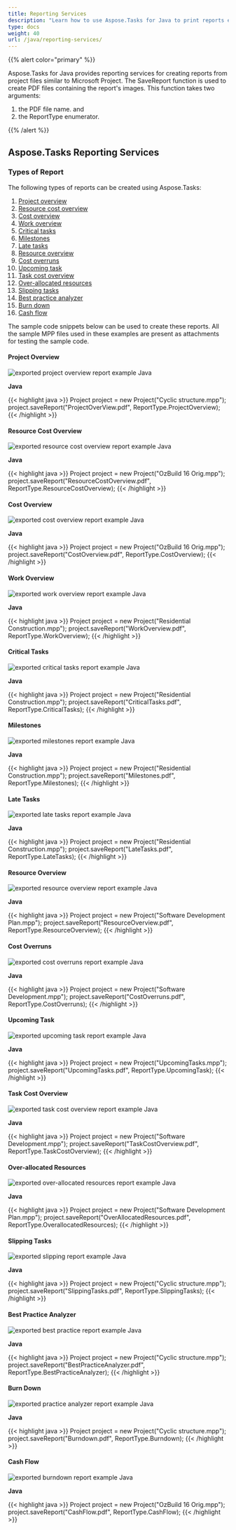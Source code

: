 ```yaml
---
title: Reporting Services
description: "Learn how to use Aspose.Tasks for Java to print reports exported from Microsoft Project (MPP/XML) files."
type: docs
weight: 40
url: /java/reporting-services/
---
```


{{% alert color="primary" %}} 

Aspose.Tasks for Java provides reporting services for creating reports from project files similar to Microsoft Project. The SaveReport function is used to create PDF files containing the report's images. This function takes two arguments:

1. the PDF file name. and
2. the ReportType enumerator.

{{% /alert %}}

## **Aspose.Tasks Reporting Services**

### **Types of Report**
The following types of reports can be created using Aspose.Tasks:

1. [Project overview](/tasks/java/reporting-services/)
2. [Resource cost overview](/tasks/java/reporting-services/)
3. [Cost overview](/tasks/java/reporting-services/)
4. [Work overview](/tasks/java/reporting-services/)
5. [Critical tasks](/tasks/java/reporting-services/)
6. [Milestones](/tasks/java/reporting-services/)
7. [Late tasks](/tasks/java/reporting-services/)
8. [Resource overview](/tasks/java/reporting-services/)
9. [Cost overruns](/tasks/java/reporting-services/)
10. [Upcoming task](/tasks/java/reporting-services/)
11. [Task cost overview](/tasks/java/reporting-services/)
12. [Over-allocated resources](/tasks/java/reporting-services/)
13. [Slipping tasks](/tasks/java/reporting-services/)
14. [Best practice analyzer](/tasks/java/reporting-services/)
15. [Burn down](/tasks/java/reporting-services/)
16. [Cash flow](/tasks/java/reporting-services/)

The sample code snippets below can be used to create these reports. All the sample MPP files used in these examples are present as attachments for testing the sample code.
#### **Project Overview**
![exported project overview report example Java](reporting-services_1.png)

**Java**

{{< highlight java >}}
Project project = new Project("Cyclic structure.mpp");
project.saveReport("ProjectOverView.pdf", ReportType.ProjectOverview);
{{< /highlight >}}

#### **Resource Cost Overview**
![exported resource cost overview report example Java](reporting-services_2.png)

**Java**

{{< highlight java >}}
Project project = new Project("OzBuild 16 Orig.mpp");
project.saveReport("ResourceCostOverview.pdf", ReportType.ResourceCostOverview);
{{< /highlight >}}

#### **Cost Overview**
![exported cost overview report example Java](reporting-services_3.png)

**Java**

{{< highlight java >}}
Project project = new Project("OzBuild 16 Orig.mpp");
project.saveReport("CostOverview.pdf", ReportType.CostOverview);
{{< /highlight >}}

#### **Work Overview**
![exported work overview report example Java](reporting-services_4.png)

**Java**

{{< highlight java >}}
Project project = new Project("Residential Construction.mpp");
project.saveReport("WorkOverview.pdf", ReportType.WorkOverview);
{{< /highlight >}}

#### **Critical Tasks**

![exported critical tasks report example Java](reporting-services_5.png)

**Java**

{{< highlight java >}}
Project project = new Project("Residential Construction.mpp");
project.saveReport("CriticalTasks.pdf", ReportType.CriticalTasks);
{{< /highlight >}}

#### **Milestones**

![exported milestones report example Java](reporting-services_6.png)

**Java**

{{< highlight java >}}
Project project = new Project("Residential Construction.mpp");
project.saveReport("Milestones.pdf", ReportType.Milestones);
{{< /highlight >}}

#### **Late Tasks**
![exported late tasks report example Java](reporting-services_7.png)

**Java**

{{< highlight java >}}
Project project = new Project("Residential Construction.mpp");
project.saveReport("LateTasks.pdf", ReportType.LateTasks);
{{< /highlight >}}

#### **Resource Overview**
![exported resource overview report example Java](reporting-services_8.png)

**Java**

{{< highlight java >}}
Project project = new Project("Software Development Plan.mpp");
project.saveReport("ResourceOverview.pdf", ReportType.ResourceOverview);
{{< /highlight >}}

#### **Cost Overruns**
![exported cost overruns report example Java](reporting-services_9.png)

**Java**

{{< highlight java >}}
Project project = new Project("Software Development.mpp");
project.saveReport("CostOverruns.pdf", ReportType.CostOverruns);
{{< /highlight >}}

#### **Upcoming Task**
![exported upcoming task report example Java](reporting-services_10.png)

**Java**

{{< highlight java >}}
Project project = new Project("UpcomingTasks.mpp");
project.saveReport("UpcomingTasks.pdf", ReportType.UpcomingTask);
{{< /highlight >}}

#### **Task Cost Overview**
![exported task cost overview report example Java](reporting-services_11.png)

**Java**

{{< highlight java >}}
Project project = new Project("Software Development.mpp");
project.saveReport("TaskCostOverview.pdf", ReportType.TaskCostOverview);
{{< /highlight >}}

#### **Over-allocated Resources**
![exported over-allocated resources report example Java](reporting-services_12.png)

**Java**

{{< highlight java >}}
Project project = new Project("Software Development Plan.mpp");
project.saveReport("OverAllocatedResources.pdf", ReportType.OverallocatedResources);
{{< /highlight >}}

#### **Slipping Tasks**
![exported slipping report example Java](reporting-services_13.png)

**Java**

{{< highlight java >}}
Project project = new Project("Cyclic structure.mpp");
project.saveReport("SlippingTasks.pdf", ReportType.SlippingTasks);
{{< /highlight >}}

#### **Best Practice Analyzer**
![exported best practice report example Java](reporting-services_14.png)

**Java**

{{< highlight java >}}
Project project = new Project("Cyclic structure.mpp");
project.saveReport("BestPracticeAnalyzer.pdf", ReportType.BestPracticeAnalyzer);
{{< /highlight >}}

#### **Burn Down**
![exported practice analyzer report example Java](reporting-services_15.png)

**Java**

{{< highlight java >}}
Project project = new Project("Cyclic structure.mpp");
project.saveReport("Burndown.pdf", ReportType.Burndown);
{{< /highlight >}}

#### **Cash Flow**
![exported burndown report example Java](reporting-services_16.png)

**Java**

{{< highlight java >}}
Project project = new Project("OzBuild 16 Orig.mpp");
project.saveReport("CashFlow.pdf", ReportType.CashFlow);
{{< /highlight >}}
